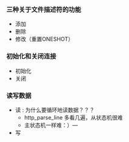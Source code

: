 ### 三种关于文件描述符的功能
- 添加
- 删除
- 修改（重置ONESHOT）

### 初始化和关闭连接
- 初始化
- 关闭

### 读写数据
- 读 : 为什么要循环地读数据？？？  
    - http_parse_line 多看几遍，从状态机很难
    - 主状态机一样难：）—
- 写
